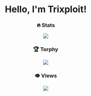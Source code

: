 <h1 align="center">Hello, I'm Trixploit!</h1>
<h3 align="center">🔥 Stats</h3>
<div align="center">
  <img src="https://github-profile-summary-cards.vercel.app/api/cards/profile-details?username=Trixploit&theme=solarized_dark">
</div>
<h3 align="center">🏆 Torphy</h3>
<div align="center">
  <img src="https://github-profile-trophy.vercel.app/?username=Trixploit">
</div>
<h3 align="center">👁 Views</h3>
<div align="center">
  <img src="https://komarev.com/ghpvc/?username=Trixploit">
</div>
